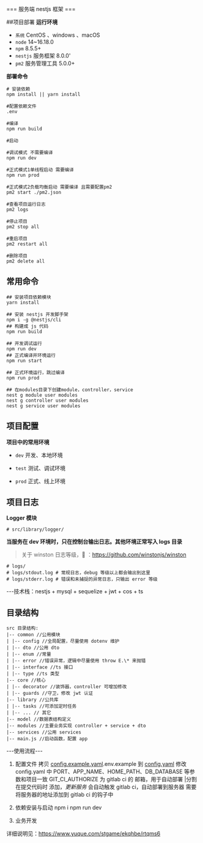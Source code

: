 === 服务端 nestjs 框架 ===


##项目部署
**运行环境**
- `系统` CentOS 、windows 、macOS
- `node` 14~16.18.0
- `npm` 8.5.5+
- `nestjs` 服务框架 8.0.0'
- `pm2` 服务管理工具 5.0.0+

**部署命令**
```shell
# 安装依赖
npm install || yarn install

#配置依赖文件
.env

#编译
npm run build

#启动

#调试模式 不需要编译
npm run dev

#正式模式1单线程启动 需要编译
npm run prod

#正式模式2负载均衡启动 需要编译 且需要配置pm2
pm2 start ./pm2.json

#查看项目运行日志
pm2 logs

#停止项目
pm2 stop all

#重启项目
pm2 restart all

#删除项目
pm2 delete all

```

## 常用命令

```
## 安装项目依赖模块
yarn install

## 安装 nestjs 开发脚手架
npm i -g @nestjs/cli
## 构建成 js 代码
npm run build

## 开发调试运行
npm run dev
## 正式编译并环境运行
npm run start

## 正式环境运行，跳过编译
npm run prod

## 在modules目录下创建module，controller，service
nest g module user modules
nest g controller user modules
nest g service user modules
```


## 项目配置

**项目中的常用环境**

- `dev` 开发、本地环境

- `test` 测试、调试环境

- `prod` 正式、线上环境


## 项目日志

**Logger 模块**

```shell
# src/library/logger/
```

**当服务在 dev 环境时，只在控制台输出日志。其他环境正常写入 logs 目录**

> 关于 winston 日志等级，👀 ：https://github.com/winstonjs/winston

```shell
# logs/
# logs/stdout.log # 常规日志，debug 等级以上都会输出到这里 
# logs/stderr.log # 错误和未捕捉的异常日志，只输出 error 等级 
```


---技术栈：nestjs + mysql + sequelize + jwt + cos + ts
## 目录结构
```shell
src 目录结构:
|-- common //公用模块
| |-- config //全局配置，尽量使用 dotenv 维护
| |-- dto //公用 dto
| |-- enum //常量
| |-- error //错误异常，逻辑中尽量使用 throw E.\* 来抛错
| |-- interface //ts 接口
| |-- type //ts 类型
|-- core //核心
| |-- decorator //装饰器，controller 可增加修改
| |-- guards //守卫，修改 jwt 认证
|-- library //公共库
| |-- tasks //可添加定时任务
| |-- ... // 其它
|-- model //数据表结构定义
|-- modules //主要业务实现 controller + service + dto
|-- services //公用 services
|-- main.js //启动函数，配置 app
```
---使用流程---

1. 配置文件
   拷贝 [config.example.yaml](config.example.yaml).env.example 到 [config.yaml](config.yaml)
   修改config.yaml 中 PORT、APP_NAME、HOME_PATH、DB_DATABASE 等参数和项目一致
   GIT_CI_AUTHORIZE 为 gitlab ci 的 邮箱，用于自动部署 |分割
   在提交代码时 添加，$更新服务$ 会自动触发 gitlab ci，自动部署到服务器
   需要将服务器的地址添加到 gitlab ci 的钩子中
2. 依赖安装与启动
   npm i
   npm run dev

3. 业务开发


详细说明见：https://www.yuque.com/stgame/ekqhbe/rtqms6
